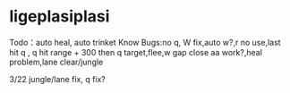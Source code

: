 # ligeplasiplasi
Todo：auto heal, auto trinket
Know Bugs:no q, W fix,auto w?,r no use,last hit q , q hit range + 300 then q target,flee,w gap close aa work?,heal problem,lane clear/jungle

3/22 jungle/lane fix, q fix?
